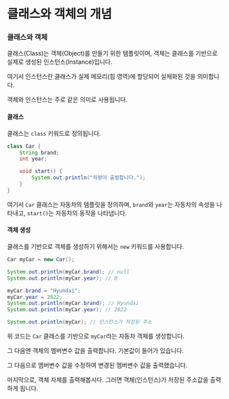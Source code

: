 # 클래스와 객체의 개념

### **클래스와 객체**

클래스(Class)는 객체(Object)를 만들기 위한 템플릿이며, 객체는 클래스를 기반으로 실제로 생성된 인스턴스(Instance)입니다.&#x20;

여기서 인스턴스란 클래스가 실제 메모리(힙 영역)에 할당되어 실체화된 것을 의미합니다.

객체와 인스턴스는 주로 같은 의미로 사용됩니다.



#### **클래스**

클래스는 `class` 키워드로 정의됩니다.

```java
class Car {
    String brand;
    int year;

    void start() {
        System.out.println("차량이 출발합니다.");
    }
}
```

여기서 `Car` 클래스는 자동차의 템플릿을 정의하며, `brand`와 `year`는 자동차의 속성을 나타내고, `start()`는 자동차의 동작을 나타냅니다.



#### **객체 생성**

클래스를 기반으로 객체를 생성하기 위해서는 `new` 키워드를 사용합니다.

```java
Car myCar = new Car();

System.out.println(myCar.brand); // null
System.out.println(myCar.year); // 0

myCar.brand = "Hyundai";
myCar.year = 2022;
System.out.println(myCar.brand); // Hyundai
System.out.println(myCar.year); // 2022

System.out.println(myCar); // 인스턴스가 저장된 주소
```

위 코드는 `Car` 클래스를 기반으로 `myCar`라는 자동차 객체를 생성합니다.

그 다음엔 객체의 멤버변수 값을 출력합니다. 기본값이 들어가 있습니다.

그 다음으로 멤버변수 값을 수정하여 변경된 멤버변수 값을 출력했습니다.

마지막으로, 객체 자체를 출력해봅시다. 그러면 객체(인스턴스)가 저장된 주소값을 출력하게 됩니다.



